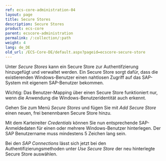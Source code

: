 ```yaml
---
ref: ecs-core-administration-04
layout: page
title: Secure Stores
description: Secure Stores
product: ecs-core
parent: ecscore-administration
permalink: /:collection/:path
weight: 4
lang: de_DE
old_url: /ECS-Core-DE/default.aspx?pageid=ecscore-secure-store
---
```


Unter *Secure Stores* kann ein Secure Store zur Authentifzierung hinzugefügt und verwaltet werden. 
Ein Secure Store sorgt dafür, dass die existierenden Windows-Benutzer einen nahtlosen Zugriff auf das SAP-System mit eigenem SAP-Benutzer bekommen. <br>

Wichtig: Das Benutzer-Mapping über einen Secure Store funktioniert nur, wenn die Anwendung die Windows-Benutzeridentität auch erkennt.

Gehen Sie zum Menü *Secure Stores* und fügen Sie mit *Add Secure Store* einen neuen, frei benennbaren Secure Store hinzu.

Mit dem Karteireiter *Credentials* können Sie nun entsprechende SAP-Anmeldedaten für einen oder mehrere Windows-Benutzer hinterlegen. Der SAP Benutzername muss mindestens 5 Zeichen lang sein.

Bei den *SAP Connections* lässt sich jetzt bei den Authentifizierungsmethoden unter *Use Secure Store* der neu hinterlegte Secure Store auswählen.